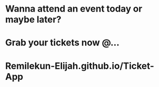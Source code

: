 # Wanna attend an event today or maybe later? 
# Grab your tickets now @...
# Remilekun-Elijah.github.io/Ticket-App
